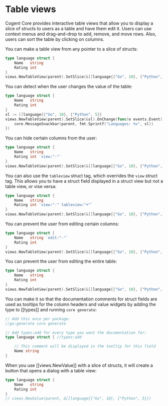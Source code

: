 # Table views

Cogent Core provides interactive table views that allow you to display a slice of structs to users as a table and have them edit it. Users can use context menus and drag-and-drop to add, remove, and move rows. Also, users can sort the table by clicking on columns.

You can make a table view from any pointer to a slice of structs:

```Go
type language struct {
    Name   string
    Rating int
}
views.NewTableView(parent).SetSlice(&[]language{{"Go", 10}, {"Python", 5}})
```

You can detect when the user changes the value of the table:

```Go
type language struct {
    Name   string
    Rating int
}
sl := []language{{"Go", 10}, {"Python", 5}}
views.NewTableView(parent).SetSlice(&sl).OnChange(func(e events.Event) {
    core.MessageSnackbar(parent, fmt.Sprintf("Languages: %v", sl))
})
```

You can hide certain columns from the user:

```Go
type language struct {
    Name   string
    Rating int `view:"-"`
}
views.NewTableView(parent).SetSlice(&[]language{{"Go", 10}, {"Python", 5}})
```

You can also use the `tableview` struct tag, which overrides the `view` struct tag. This allows you to have a struct field displayed in a struct view but not a table view, or vise versa:

```Go
type language struct {
    Name   string
    Rating int `view:"-" tableview:"+"`
}
views.NewTableView(parent).SetSlice(&[]language{{"Go", 10}, {"Python", 5}})
```

You can prevent the user from editing certain columns:

```Go
type language struct {
    Name   string `edit:"-"`
    Rating int
}
views.NewTableView(parent).SetSlice(&[]language{{"Go", 10}, {"Python", 5}})
```

You can prevent the user from editing the entire table:

```Go
type language struct {
    Name   string
    Rating int
}
views.NewTableView(parent).SetSlice(&[]language{{"Go", 10}, {"Python", 5}}).SetReadOnly(true)
```

You can make it so that the documentation comments for struct fields are used as tooltips for the column headers and value widgets by adding the type to [[types]] and running `core generate`:

```go
// Add this once per package:
//go:generate core generate

// Add types:add for every type you want the documentation for:
type language struct { //types:add

    // This comment will be displayed in the tooltip for this field
    Name string
}
```

When you use [[views.NewValue]] with a slice of structs, it will create a button that opens a dialog with a table view:

```Go
type language struct {
    Name   string
    Rating int
}
// views.NewValue(parent, &[]language{{"Go", 10}, {"Python", 5}})
```
